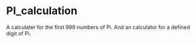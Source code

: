 # PI_calculation
A calculater for the first 999 numbers of Pi.
And an calculator for a defined digit of Pi.
